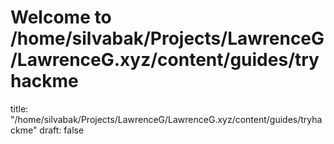 # Welcome to /home/silvabak/Projects/LawrenceG/LawrenceG.xyz/content/guides/tryhackme
title: "/home/silvabak/Projects/LawrenceG/LawrenceG.xyz/content/guides/tryhackme"
draft: false
